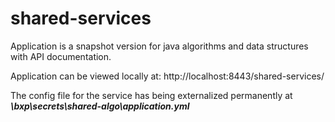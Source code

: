 # shared-services

Application is a snapshot version for java algorithms and data structures with API documentation.

Application can be viewed locally at:
http://localhost:8443/shared-services/

The config file for the service has being externalized permanently at **_\bxp\secrets\shared-algo\application.yml_**
